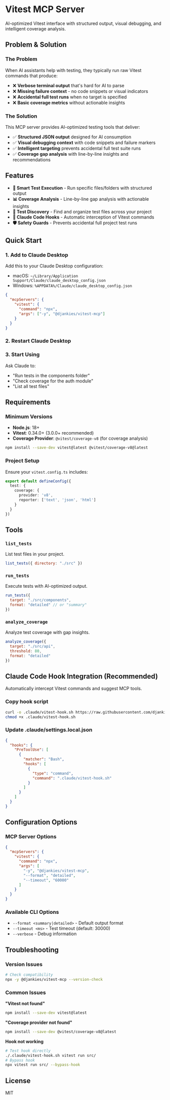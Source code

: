 # Vitest MCP Server

AI-optimized Vitest interface with structured output, visual debugging, and intelligent coverage analysis.

## Problem & Solution

### The Problem

When AI assistants help with testing, they typically run raw Vitest commands that produce:

- ❌ **Verbose terminal output** that's hard for AI to parse
- ❌ **Missing failure context** - no code snippets or visual indicators  
- ❌ **Accidental full test runs** when no target is specified
- ❌ **Basic coverage metrics** without actionable insights

### The Solution

This MCP server provides AI-optimized testing tools that deliver:

- ✅ **Structured JSON output** designed for AI consumption
- ✅ **Visual debugging context** with code snippets and failure markers
- ✅ **Intelligent targeting** prevents accidental full test suite runs
- ✅ **Coverage gap analysis** with line-by-line insights and recommendations

## Features

- **🎯 Smart Test Execution** - Run specific files/folders with structured output
- **📊 Coverage Analysis** - Line-by-line gap analysis with actionable insights  
- **📁 Test Discovery** - Find and organize test files across your project
- **🔗 Claude Code Hooks** - Automatic interception of Vitest commands
- **🛡️ Safety Guards** - Prevents accidental full project test runs

## Quick Start

### 1. Add to Claude Desktop

Add this to your Claude Desktop configuration:

- macOS: `~/Library/Application Support/Claude/claude_desktop_config.json`
- Windows: `%APPDATA%/Claude/claude_desktop_config.json`

```json
{
  "mcpServers": {
    "vitest": {
      "command": "npx",
      "args": ["-y", "@djankies/vitest-mcp"]
    }
  }
}
```

### 2. Restart Claude Desktop

### 3. Start Using

Ask Claude to:

- "Run tests in the components folder"
- "Check coverage for the auth module"
- "List all test files"

## Requirements

### Minimum Versions

- **Node.js**: 18+
- **Vitest**: 0.34.0+ (3.0.0+ recommended)
- **Coverage Provider**: `@vitest/coverage-v8` (for coverage analysis)

```bash
npm install --save-dev vitest@latest @vitest/coverage-v8@latest
```

### Project Setup

Ensure your `vitest.config.ts` includes:

```typescript
export default defineConfig({
  test: {
    coverage: {
      provider: 'v8',
      reporter: ['text', 'json', 'html']
    }
  }
})
```

## Tools

### `list_tests`

List test files in your project.

```javascript
list_tests({ directory: "./src" })
```

### `run_tests`

Execute tests with AI-optimized output.

```javascript
run_tests({ 
  target: "./src/components", 
  format: "detailed" // or "summary"
})
```

### `analyze_coverage`

Analyze test coverage with gap insights.

```javascript
analyze_coverage({
  target: "./src/api",
  threshold: 80,
  format: "detailed"
})
```

## Claude Code Hook Integration (Recommended)

Automatically intercept Vitest commands and suggest MCP tools.

### Copy hook script

```bash
curl -o .claude/vitest-hook.sh https://raw.githubusercontent.com/djankies/vitest-mcp/main/hooks/vitest-hook.sh
chmod +x .claude/vitest-hook.sh
```

### Update .claude/settings.local.json

```json
{
  "hooks": {
    "PreToolUse": [
      {
        "matcher": "Bash",
        "hooks": [
          {
            "type": "command",
            "command": ".claude/vitest-hook.sh"
          }
        ]
      }
    ]
  }
}
```

## Configuration Options

### MCP Server Options

```json
{
  "mcpServers": {
    "vitest": {
      "command": "npx",
      "args": [
        "-y", "@djankies/vitest-mcp",
        "--format", "detailed",
        "--timeout", "60000"
      ]
    }
  }
}
```

### Available CLI Options

- `--format <summary|detailed>` - Default output format
- `--timeout <ms>` - Test timeout (default: 30000)
- `--verbose` - Debug information

## Troubleshooting

### Version Issues

```bash
# Check compatibility
npx -y @djankies/vitest-mcp --version-check
```

### Common Issues

**"Vitest not found"**

```bash
npm install --save-dev vitest@latest
```

**"Coverage provider not found"**

```bash
npm install --save-dev @vitest/coverage-v8@latest
```

**Hook not working**

```bash
# Test hook directly
./.claude/vitest-hook.sh vitest run src/
# Bypass hook
npx vitest run src/ --bypass-hook
```

## License

MIT
